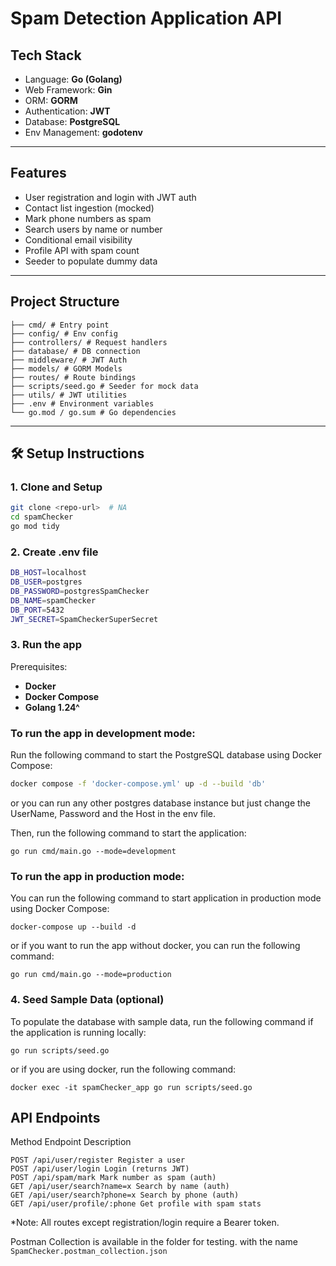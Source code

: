 # Spam Detection Application API

## Tech Stack

- Language: **Go (Golang)**
- Web Framework: **Gin**
- ORM: **GORM**
- Authentication: **JWT**
- Database: **PostgreSQL**
- Env Management: **godotenv**

---

## Features

- User registration and login with JWT auth
- Contact list ingestion (mocked)
- Mark phone numbers as spam
- Search users by name or number
- Conditional email visibility
- Profile API with spam count
- Seeder to populate dummy data

---

## Project Structure

```plaintext
├── cmd/ # Entry point
├── config/ # Env config
├── controllers/ # Request handlers
├── database/ # DB connection
├── middleware/ # JWT Auth
├── models/ # GORM Models
├── routes/ # Route bindings
├── scripts/seed.go # Seeder for mock data
├── utils/ # JWT utilities
├── .env # Environment variables
└── go.mod / go.sum # Go dependencies
```

---

## 🛠 Setup Instructions

### 1. Clone and Setup

```bash
git clone <repo-url>  # NA
cd spamChecker
go mod tidy
```

### 2. Create .env file

```bash
DB_HOST=localhost
DB_USER=postgres
DB_PASSWORD=postgresSpamChecker
DB_NAME=spamChecker
DB_PORT=5432
JWT_SECRET=SpamCheckerSuperSecret
```

### 3. Run the app

Prerequisites:

- **Docker**
- **Docker Compose**
- **Golang 1.24^**

### To run the app in development mode:

Run the following command to start the PostgreSQL database using Docker Compose:
```bash
docker compose -f 'docker-compose.yml' up -d --build 'db' 
```

or you can run any other postgres database instance but just change the UserName, Password and the Host in the env file.

Then, run the following command to start the application:

```
go run cmd/main.go --mode=development
```

### To run the app in production mode:

You can run the following command to start application in production mode using Docker Compose:

```
docker-compose up --build -d
```

or if you want to run the app without docker, you can run the following command:

```
go run cmd/main.go --mode=production
```

### 4. Seed Sample Data (optional)

To populate the database with sample data, run the following command if the application is running locally:

```
go run scripts/seed.go
```

or if you are using docker, run the following command:

```
docker exec -it spamChecker_app go run scripts/seed.go
```

## API Endpoints

Method Endpoint Description
```
POST /api/user/register Register a user
POST /api/user/login Login (returns JWT)
POST /api/spam/mark Mark number as spam (auth)
GET /api/user/search?name=x Search by name (auth)
GET /api/user/search?phone=x Search by phone (auth)
GET /api/user/profile/:phone Get profile with spam stats
```

*Note: All routes except registration/login require a Bearer token.

Postman Collection is available in the folder for testing. with the name `SpamChecker.postman_collection.json`
